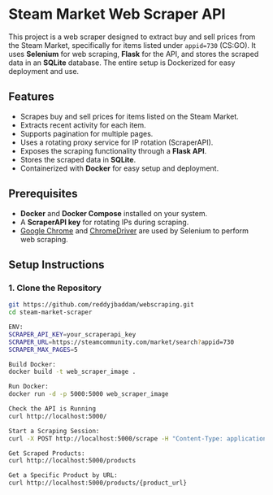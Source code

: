 # Steam Market Web Scraper API

This project is a web scraper designed to extract buy and sell prices from the Steam Market, specifically for items listed under `appid=730` (CS:GO). It uses **Selenium** for web scraping, **Flask** for the API, and stores the scraped data in an **SQLite** database. The entire setup is Dockerized for easy deployment and use.

## Features

- Scrapes buy and sell prices for items listed on the Steam Market.
- Extracts recent activity for each item.
- Supports pagination for multiple pages.
- Uses a rotating proxy service for IP rotation (ScraperAPI).
- Exposes the scraping functionality through a **Flask API**.
- Stores the scraped data in **SQLite**.
- Containerized with **Docker** for easy setup and deployment.

## Prerequisites

- **Docker** and **Docker Compose** installed on your system.
- A **ScraperAPI key** for rotating IPs during scraping.
- [Google Chrome](https://www.google.com/chrome/) and [ChromeDriver](https://sites.google.com/chromium.org/driver/) are used by Selenium to perform web scraping.

## Setup Instructions

### 1. Clone the Repository

```bash
git https://github.com/reddyjbaddam/webscraping.git
cd steam-market-scraper

ENV:
SCRAPER_API_KEY=your_scraperapi_key
SCRAPER_URL=https://steamcommunity.com/market/search?appid=730
SCRAPER_MAX_PAGES=5

Build Docker:
docker build -t web_scraper_image .

Run Docker:
docker run -d -p 5000:5000 web_scraper_image

Check the API is Running
curl http://localhost:5000/

Start a Scraping Session:
curl -X POST http://localhost:5000/scrape -H "Content-Type: application/json" -d '{"url": "https://steamcommunity.com/market/search?appid=730", "max_pages": 5}'

Get Scraped Products:
curl http://localhost:5000/products

Get a Specific Product by URL:
curl http://localhost:5000/products/{product_url}


